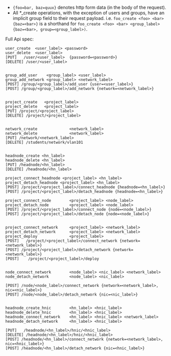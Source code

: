 
* `{foo=bar, baz=quux}` denotes http form data (in the body of the request).
* All *_create operations, with the exception of users and groups, have an
  implicit group field to their request payload. i.e.
  `foo_create <foo> <bar> {baz=<bar>}` is a shorthand for
  `foo_create <foo> <bar> <group_label> {baz=<bar>, group=<group_label>)`.

Full Api spec:

    user_create  <user_label> <password>
    user_delete  <user_label>
    [PUT]   /user/<user_label>  {password=<password>}
    [DELETE] /user/<user_label>


    group_add_user    <group_label> <user_label>
    group_add_network <group_label> <network_label>
    [POST] /group/<group_label>/add_user {user=<user_label>}
    [POST] /group/<group_label>/add_network {network=<network_label>}


    project_create   <project_label>
    project_delete   <project_label>
    [PUT] /project/<project_label>
    [DELETE] /project/<project_label>


    network_create              <network_label>
    network_delete              <network_label>
    [PUT] /network/<network_label>
    [DELETE] /students/network/vlan101


    headnode_create <hn_label>
    headnode_delete <hn_label>
    [PUT] /headnode/<hn_label>
    [DELETE] /headnode/<hn_label>

    project_connect_headnode <project_label> <hn_label>
    project_detach_headnode <project_label> <hn_label>
    [POST] /project/<project_label>/connect_headnode {headnode=<hn_label>}
    [POST] /project/<project_label>/detach_headnode {headnode=<hn_label>}

    project_connect_node        <project_label> <node_label> 
    project_detach_node         <project_label> <node_label>
    [POST] /project/<project_label>/connect_node {node=<node_label>}
    [POST] /project/<project_label>/detach_node {node=<node_label>}


    project_connect_network     <project_label> <network_label>
    project_detach_network      <project_label> <network_label>
    project_deploy              <project_label>
    [POST]   /project/<project_label>/connect_network {network=<network_label>}
    [POST] /project/<project_label>/detach_network {network=<network_label>}
    [POST]    /project/<project_label>/deploy


    node_connect_network        <node_label> <nic_label> <network_label>
    node_detach_network         <node_label> <nic_label>

    [POST] /node/<node_label>/connect_network {network=<network_label>, nic=<nic_label>}
    [POST] /node/<node_label>/detach_network {nic=<nic_label>}


    headnode_create_hnic        <hn_label> <hnic_label> 
    headnode_delete_hnic        <hn_label> <hnic_label>
    headnode_connect_network    <hn_label> <hnic_label> <network_label>
    headnode_detach_network     <hn_label> <hnic_label>

    [PUT]   /headnode/<hn_label>/hnic/<hnic_label>
    [DELETE] /headnode/<hn_label>/hnic/<hnic_label>
    [POST] /headnode/<hn_label>/connect_network {network=<network_label>, nic=<hnic_label>}
    [POST] /headnode/<hn_label>/detach_network {nic=<hnic_label>}

